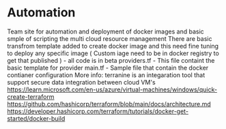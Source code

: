 # Automation
Team site for automation and deployment of docker images and basic smple of scripting the multi cloud resource management
There are basic transfrom template added to create docker image and this need fine tuning to deploy any specific image 
( Custom iage need to be in docker registry to get that published ) - all code is in beta 
providers.tf - This file containt the basic template for provider
main.tf - Sample file that contain the docker contianer configuration 
More info: 
terranine is an integaration tool that support secure data integration between cloud VM's
https://learn.microsoft.com/en-us/azure/virtual-machines/windows/quick-create-terraform
https://github.com/hashicorp/terraform/blob/main/docs/architecture.md
https://developer.hashicorp.com/terraform/tutorials/docker-get-started/docker-build
